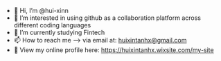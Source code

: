 - 👋 Hi, I’m @hui-xinn
- 👀 I’m interested in using github as a collaboration platform across different coding languages
- 🌱 I’m currently studying Fintech
- 📫 How to reach me --> via email at: huixintanhx@gmail.com
- 💞️ View my online profile here: https://huixintanhx.wixsite.com/my-site

<!---
hui-xinn/hui-xinn is a ✨ special ✨ repository because its `README.md` (this file) appears on your GitHub profile.
You can click the Preview link to take a look at your changes.
--->
